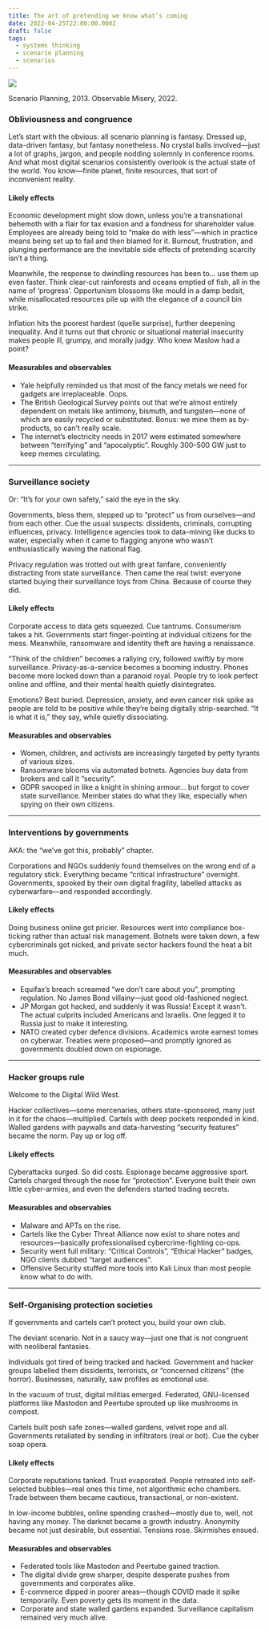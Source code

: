 ```yaml
---
title: The art of pretending we know what’s coming
date: 2022-04-25T22:00:00.000Z
draft: false
tags:
  - systems thinking
  - scenario planning
  - scenarios
---
```


![](/images/scenario-logics.png)

Scenario Planning, 2013. Observable Misery, 2022.

### Obliviousness and congruence

Let’s start with the obvious: all scenario planning is fantasy. Dressed up, data-driven fantasy, but fantasy nonetheless. No crystal balls involved—just a lot of graphs, jargon, and people nodding solemnly in conference rooms. And what most digital scenarios consistently overlook is the actual state of the world. You know—finite planet, finite resources, that sort of inconvenient reality.

#### Likely effects

Economic development might slow down, unless you’re a transnational behemoth with a flair for tax evasion and a fondness for shareholder value. Employees are already being told to “make do with less”—which in practice means being set up to fail and then blamed for it. Burnout, frustration, and plunging performance are the inevitable side effects of pretending scarcity isn’t a thing.

Meanwhile, the response to dwindling resources has been to… use them up even faster. Think clear-cut rainforests and oceans emptied of fish, all in the name of ‘progress’. Opportunism blossoms like mould in a damp bedsit, while misallocated resources pile up with the elegance of a council bin strike.

Inflation hits the poorest hardest (quelle surprise), further deepening inequality. And it turns out that chronic or situational material insecurity makes people ill, grumpy, and morally judgy. Who knew Maslow had a point?

#### Measurables and observables

* Yale helpfully reminded us that most of the fancy metals we need for gadgets are irreplaceable. Oops. 
* The British Geological Survey points out that we’re almost entirely dependent on metals like antimony, bismuth, and tungsten—none of which are easily recycled or substituted. Bonus: we mine them as by-products, so can’t really scale. 
* The internet’s electricity needs in 2017 were estimated somewhere between “terrifying” and “apocalyptic”. Roughly 300–500 GW just to keep memes circulating. 

***

### Surveillance society

Or: “It’s for your own safety,” said the eye in the sky.

Governments, bless them, stepped up to “protect” us from ourselves—and from each other. Cue the usual suspects: dissidents, criminals, corrupting influences, privacy. Intelligence agencies took to data-mining like ducks to water, especially when it came to flagging anyone who wasn’t enthusiastically waving the national flag.

Privacy regulation was trotted out with great fanfare, conveniently distracting from state surveillance. Then came the real twist: everyone started buying their surveillance toys from China. Because of course they did.

#### Likely effects

Corporate access to data gets squeezed. Cue tantrums. Consumerism takes a hit. Governments start finger-pointing at individual citizens for the mess. Meanwhile, ransomware and identity theft are having a renaissance.

“Think of the children” becomes a rallying cry, followed swiftly by more surveillance. Privacy-as-a-service becomes a booming industry. Phones become more locked down than a paranoid royal. People try to look perfect online and offline, and their mental health quietly disintegrates.

Emotions? Best buried. Depression, anxiety, and even cancer risk spike as people are told to be positive while they’re being digitally strip-searched. “It is what it is,” they say, while quietly dissociating.

#### Measurables and observables

* Women, children, and activists are increasingly targeted by petty tyrants of various sizes. 
* Ransomware blooms via automated botnets. Agencies buy data from brokers and call it “security”. 
* GDPR swooped in like a knight in shining armour… but forgot to cover state surveillance. Member states do what they like, especially when spying on their own citizens. 

***

### Interventions by governments

AKA: the “we’ve got this, probably” chapter.

Corporations and NGOs suddenly found themselves on the wrong end of a regulatory stick. Everything became “critical infrastructure” overnight. Governments, spooked by their own digital fragility, labelled attacks as cyberwarfare—and responded accordingly.

#### Likely effects

Doing business online got pricier. Resources went into compliance box-ticking rather than actual risk management. Botnets were taken down, a few cybercriminals got nicked, and private sector hackers found the heat a bit much.

#### Measurables and observables

* Equifax’s breach screamed “we don’t care about you”, prompting regulation. No James Bond villainy—just good old-fashioned neglect. 
* JP Morgan got hacked, and suddenly it was Russia! Except it wasn’t. The actual culprits included Americans and Israelis. One legged it to Russia just to make it interesting. 
* NATO created cyber defence divisions. Academics wrote earnest tomes on cyberwar. Treaties were proposed—and promptly ignored as governments doubled down on espionage. 

***

### Hacker groups rule

Welcome to the Digital Wild West.

Hacker collectives—some mercenaries, others state-sponsored, many just in it for the chaos—multiplied. Cartels with deep pockets responded in kind. Walled gardens with paywalls and data-harvesting “security features” became the norm. Pay up or log off.

#### Likely effects

Cyberattacks surged. So did costs. Espionage became aggressive sport. Cartels charged through the nose for “protection”. Everyone built their own little cyber-armies, and even the defenders started trading secrets.

#### Measurables and observables

* Malware and APTs on the rise. 
* Cartels like the Cyber Threat Alliance now exist to share notes and resources—basically professionalised cybercrime-fighting co-ops. 
* Security went full military: “Critical Controls”, “Ethical Hacker” badges, NGO clients dubbed “target audiences”. 
* Offensive Security stuffed more tools into Kali Linux than most people know what to do with. 

***

### Self-Organising protection societies

If governments and cartels can’t protect you, build your own club.

The deviant scenario. Not in a saucy way—just one that is not congruent with neoliberal fantasies.

Individuals got tired of being tracked and hacked. Government and hacker groups labelled them dissidents, terrorists, or “concerned citizens” (the horror). Businesses, naturally, saw profiles as emotional use.

In the vacuum of trust, digital militias emerged. Federated, GNU-licensed platforms like Mastodon and Peertube sprouted up like mushrooms in compost.

Cartels built posh safe zones—walled gardens, velvet rope and all. Governments retaliated by sending in infiltrators (real or bot). Cue the cyber soap opera.

#### Likely effects

Corporate reputations tanked. Trust evaporated. People retreated into self-selected bubbles—real ones this time, not algorithmic echo chambers. Trade between them became cautious, transactional, or non-existent.

In low-income bubbles, online spending crashed—mostly due to, well, not having any money. The darknet became a growth industry. Anonymity became not just desirable, but essential. Tensions rose. Skirmishes ensued.

#### Measurables and observables

* Federated tools like Mastodon and Peertube gained traction. 
* The digital divide grew sharper, despite desperate pushes from governments and corporates alike. 
* E-commerce dipped in poorer areas—though COVID made it spike temporarily. Even poverty gets its moment in the data. 
* Corporate and state walled gardens expanded. Surveillance capitalism remained very much alive.
